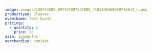 ```yaml
---
image: images/120743582_697437007531805_4103846360619736644_n.png
producttype: Sleeves
eventName: Test Event
pricings:
  - quantity: 1
    price: 25
asin: iggmqvl4x
merchandise: comiket
---
```

